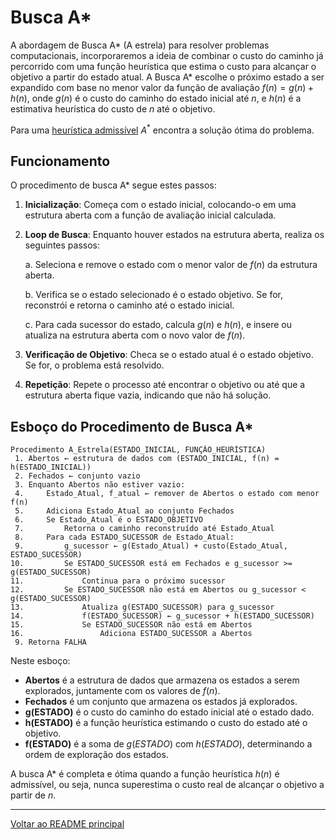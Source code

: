 # Busca A*

A abordagem de Busca A* (A estrela) para resolver problemas computacionais, incorporaremos a ideia de combinar o custo do caminho já percorrido com uma função heurística que estima o custo para alcançar o objetivo a partir do estado atual. A Busca A* escolhe o próximo estado a ser expandido com base no menor valor da função de avaliação $f(n) = g(n) + h(n)$, onde $g(n)$ é o custo do caminho do estado inicial até $n$, e $h(n)$ é a estimativa heurística do custo de $n$ até o objetivo.

Para uma [heurística admissível](./heurística-admissível.md) $A^*$ encontra a solução ótima do problema.

## Funcionamento

O procedimento de busca A* segue estes passos:

1. **Inicialização**: Começa com o estado inicial, colocando-o em uma estrutura aberta com a função de avaliação inicial calculada.

2. **Loop de Busca**: Enquanto houver estados na estrutura aberta, realiza os seguintes passos:

    a. Seleciona e remove o estado com o menor valor de $f(n)$ da estrutura aberta.
    
    b. Verifica se o estado selecionado é o estado objetivo. Se for, reconstrói e retorna o caminho até o estado inicial.
    
    c. Para cada sucessor do estado, calcula $g(n)$ e $h(n)$, e insere ou atualiza na estrutura aberta com o novo valor de $f(n)$.

3. **Verificação de Objetivo**: Checa se o estado atual é o estado objetivo. Se for, o problema está resolvido.

4. **Repetição**: Repete o processo até encontrar o objetivo ou até que a estrutura aberta fique vazia, indicando que não há solução.

## Esboço do Procedimento de Busca A*

```
Procedimento A_Estrela(ESTADO_INICIAL, FUNÇÃO_HEURÍSTICA)
 1. Abertos ← estrutura de dados com (ESTADO_INICIAL, f(n) = h(ESTADO_INICIAL))
 2. Fechados ← conjunto vazio
 3. Enquanto Abertos não estiver vazio:
 4.     Estado_Atual, f_atual ← remover de Abertos o estado com menor f(n)
 5.     Adiciona Estado_Atual ao conjunto Fechados
 6.     Se Estado_Atual é o ESTADO_OBJETIVO
 7.         Retorna o caminho reconstruído até Estado_Atual
 8.     Para cada ESTADO_SUCESSOR de Estado_Atual:
 9.         g_sucessor ← g(Estado_Atual) + custo(Estado_Atual, ESTADO_SUCESSOR)
10.         Se ESTADO_SUCESSOR está em Fechados e g_sucessor >= g(ESTADO_SUCESSOR)
11.             Continua para o próximo sucessor
12.         Se ESTADO_SUCESSOR não está em Abertos ou g_sucessor < g(ESTADO_SUCESSOR)
13.             Atualiza g(ESTADO_SUCESSOR) para g_sucessor
14.             f(ESTADO_SUCESSOR) ← g_sucessor + h(ESTADO_SUCESSOR)
15.             Se ESTADO_SUCESSOR não está em Abertos
16.                 Adiciona ESTADO_SUCESSOR a Abertos
 9. Retorna FALHA
```

Neste esboço:
- **Abertos** é a estrutura de dados que armazena os estados a serem explorados, juntamente com os valores de $f(n)$.
- **Fechados** é um conjunto que armazena os estados já explorados.
- **g(ESTADO)** é o custo do caminho do estado inicial até o estado dado.
- **h(ESTADO)** é a função heurística estimando o custo do estado até o objetivo.
- **f(ESTADO)** é a soma de $g(ESTADO)$ com $h(ESTADO)$, determinando a ordem de exploração dos estados.

A busca A* é completa e ótima quando a função heurística $h(n)$ é admissível, ou seja, nunca superestima o custo real de alcançar o objetivo a partir de $n$.

---

[Voltar ao README principal](../../../README.md)